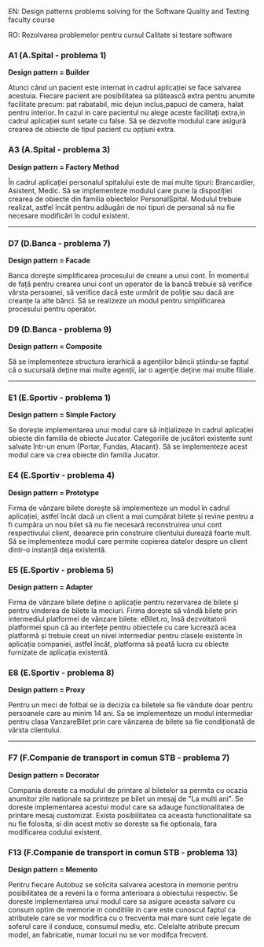 EN: Design patterns problems solving for the Software Quality and Testing faculty course

RO: Rezolvarea problemelor pentru cursul Calitate si testare software

### A1 (A.Spital - problema 1)
**Design pattern = Builder**

Atunci când un pacient este internat in cadrul aplicației se face salvarea acestuia. Fiecare pacient
are posibilitatea sa plătească extra pentru anumite facilitate precum: pat rabatabil, mic dejun inclus,papuci de camera, halat pentru interior. In cazul in care pacientul nu alege aceste facilitați extra,in cadrul aplicației sunt setate cu false. Să se dezvolte modulul care asigură crearea de obiecte de tipul pacient cu opțiuni extra.

### A3 (A.Spital - problema 3)
**Design pattern = Factory Method**

În cadrul aplicației personalul spitalului este de mai multe tipuri: Brancardier, Asistent, Medic.
Să se implementeze modulul care pune la dispoziției crearea de obiecte din familia obiectelor
PersonalSpital. Modulul trebuie realizat, astfel încât pentru adăugări de noi tipuri de personal să
nu fie necesare modificări în codul existent.

---
### D7 (D.Banca - problema 7)
**Design pattern = Facade**

Banca dorește simplificarea procesului de creare a unui cont. În momentul de față pentru crearea
unui cont un operator de la bancă trebuie să verifice vârsta persoanei, să verifice dacă este urmărit
de poliție sau dacă are creanțe la alte bănci. Să se realizeze un modul pentru simplificarea
procesului pentru operator.

### D9 (D.Banca - problema 9)
**Design pattern = Composite**

Să se implementeze structura ierarhică a agențiilor băncii știindu-se faptul că o sucursală deține
mai multe agenții, iar o agenție deține mai multe filiale.

---
### E1 (E.Sportiv - problema 1)
**Design pattern = Simple Factory**

Se dorește implementarea unui modul care să inițializeze în cadrul aplicației obiecte din familia
de obiecte Jucator. Categoriile de jucători existente sunt salvate într-un enum {Portar, Fundas,
Atacant}. Să se implementeze acest modul care va crea obiecte din familia Jucator.

### E4 (E.Sportiv - problema 4)
**Design pattern = Prototype**

Firma de vânzare bilete dorește să implementeze un modul în cadrul aplicației, astfel încât dacă
un client a mai cumpărat bilete și revine pentru a fi cumpăra un nou bilet să nu fie necesară
reconstruirea unui cont respectivului client, deoarece prin construire clientului durează foarte mult. Să se implementeze modul care permite copierea datelor despre un client dintr-o instanță deja
existentă.

### E5 (E.Sportiv - problema 5)
**Design pattern = Adapter**

Firma de vânzare bilete deține o aplicație pentru rezervarea de bilete și pentru vinderea de bilete
la meciuri. Firma dorește să vândă bilete prin intermediul platformei de vânzare bilete: eBilet.ro,
însă dezvoltatorii platformei spun că au interfețe pentru obiectele cu care lucrează acea platformă
și trebuie creat un nivel intermediar pentru clasele existente în aplicația companiei, astfel încât,
platforma să poată lucra cu obiecte furnizate de aplicația existentă.

### E8 (E.Sportiv - problema 8)
**Design pattern = Proxy**

Pentru un meci de fotbal se ia decizia ca biletele sa fie vândute doar pentru persoanele care au
minim 14 ani. Sa se implementeze un modul intermediar pentru clasa VanzareBilet prin care
vânzarea de bilete sa fie condiționată de vârsta clientului.

---
### F7 (F.Companie de transport in comun STB - problema 7)
**Design pattern = Decorator**

Compania doreste ca modulul de printare al biletelor sa permita cu ocazia anumitor zile nationale
sa printeze pe bilet un mesaj de "La multi ani". Se doreste implementarea acestui modul care sa
adauge functionalitatea de printare mesaj customizat. Exista posibilitatea ca aceasta functionalitate
sa nu fie folosita, si din acest motiv se doreste sa fie optionala, fara modificarea codului existent.

### F13 (F.Companie de transport in comun STB - problema 13)
**Design pattern = Memento**

Pentru fiecare Autobuz se solicita salvarea acestora in memorie pentru posibilitatea de a reveni
la o forma anterioara a obiectului respectiv. Se doreste implementarea unui modul care sa asigure
aceasta salvare cu consum optim de memorie in conditiile in care este cunoscut faptul ca atributele
care se vor modifica cu o frecventa mai mare sunt cele legate de soferul care il conduce, consumul
mediu, etc. Celelalte atribute precum model, an fabricatie, numar locuri nu se vor modifca frecvent.

